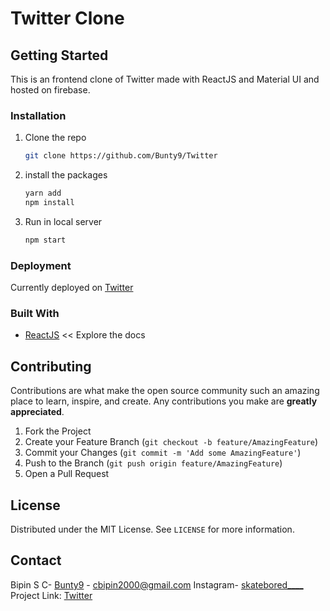 # Twitter Clone

## Getting Started

This is an frontend clone of Twitter made with ReactJS and Material UI and hosted on firebase.

### Installation

1. Clone the repo
    ```sh
    git clone https://github.com/Bunty9/Twitter
    ```
2. install the packages
    ```sh
    yarn add
    npm install
    ```
3. Run in local server
    ```sh
    npm start
    ```

### Deployment

Currently deployed on [Twitter](https://twitter-420.web.app/)

### Built With

-   [ReactJS](https://reactjs.org/docs/getting-started.html) << Explore the docs

## Contributing

Contributions are what make the open source community such an amazing place to learn, inspire, and create. Any contributions you make are **greatly appreciated**.

1. Fork the Project
2. Create your Feature Branch (`git checkout -b feature/AmazingFeature`)
3. Commit your Changes (`git commit -m 'Add some AmazingFeature'`)
4. Push to the Branch (`git push origin feature/AmazingFeature`)
5. Open a Pull Request

## License

Distributed under the MIT License. See `LICENSE` for more information.

## Contact

Bipin S C- [Bunty9](https://twitter.com/your_username) - cbipin2000@gmail.com
Instagram- [skatebored\_\_\_\_](https://www.instagram.com/skatebored____/)
Project Link: [Twitter](https://github.com/Bunty9/Twitter)

